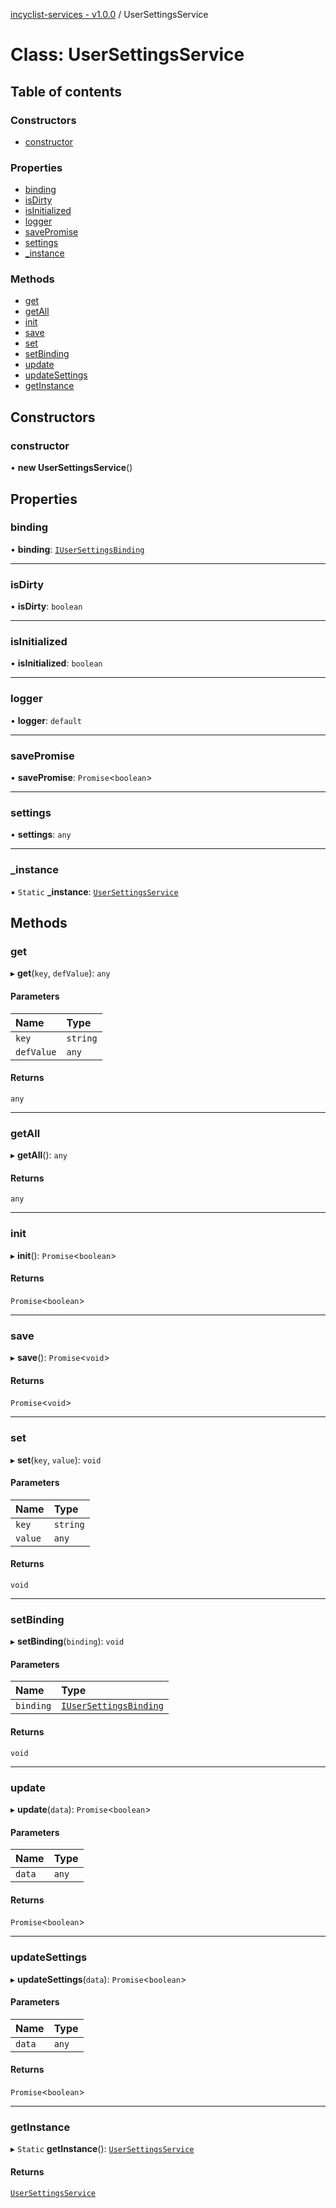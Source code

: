 [incyclist-services - v1.0.0](../README.md) / UserSettingsService

# Class: UserSettingsService

## Table of contents

### Constructors

- [constructor](UserSettingsService.md#constructor)

### Properties

- [binding](UserSettingsService.md#binding)
- [isDirty](UserSettingsService.md#isdirty)
- [isInitialized](UserSettingsService.md#isinitialized)
- [logger](UserSettingsService.md#logger)
- [savePromise](UserSettingsService.md#savepromise)
- [settings](UserSettingsService.md#settings)
- [\_instance](UserSettingsService.md#_instance)

### Methods

- [get](UserSettingsService.md#get)
- [getAll](UserSettingsService.md#getall)
- [init](UserSettingsService.md#init)
- [save](UserSettingsService.md#save)
- [set](UserSettingsService.md#set)
- [setBinding](UserSettingsService.md#setbinding)
- [update](UserSettingsService.md#update)
- [updateSettings](UserSettingsService.md#updatesettings)
- [getInstance](UserSettingsService.md#getinstance)

## Constructors

### constructor

• **new UserSettingsService**()

## Properties

### binding

• **binding**: [`IUserSettingsBinding`](../interfaces/IUserSettingsBinding.md)

___

### isDirty

• **isDirty**: `boolean`

___

### isInitialized

• **isInitialized**: `boolean`

___

### logger

• **logger**: `default`

___

### savePromise

• **savePromise**: `Promise`<`boolean`\>

___

### settings

• **settings**: `any`

___

### \_instance

▪ `Static` **\_instance**: [`UserSettingsService`](UserSettingsService.md)

## Methods

### get

▸ **get**(`key`, `defValue`): `any`

#### Parameters

| Name | Type |
| :------ | :------ |
| `key` | `string` |
| `defValue` | `any` |

#### Returns

`any`

___

### getAll

▸ **getAll**(): `any`

#### Returns

`any`

___

### init

▸ **init**(): `Promise`<`boolean`\>

#### Returns

`Promise`<`boolean`\>

___

### save

▸ **save**(): `Promise`<`void`\>

#### Returns

`Promise`<`void`\>

___

### set

▸ **set**(`key`, `value`): `void`

#### Parameters

| Name | Type |
| :------ | :------ |
| `key` | `string` |
| `value` | `any` |

#### Returns

`void`

___

### setBinding

▸ **setBinding**(`binding`): `void`

#### Parameters

| Name | Type |
| :------ | :------ |
| `binding` | [`IUserSettingsBinding`](../interfaces/IUserSettingsBinding.md) |

#### Returns

`void`

___

### update

▸ **update**(`data`): `Promise`<`boolean`\>

#### Parameters

| Name | Type |
| :------ | :------ |
| `data` | `any` |

#### Returns

`Promise`<`boolean`\>

___

### updateSettings

▸ **updateSettings**(`data`): `Promise`<`boolean`\>

#### Parameters

| Name | Type |
| :------ | :------ |
| `data` | `any` |

#### Returns

`Promise`<`boolean`\>

___

### getInstance

▸ `Static` **getInstance**(): [`UserSettingsService`](UserSettingsService.md)

#### Returns

[`UserSettingsService`](UserSettingsService.md)
